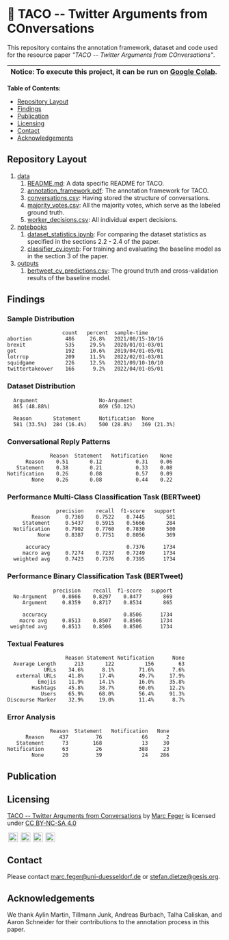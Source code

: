 # :taco: TACO -- Twitter Arguments from COnversations

This repository contains the annotation framework, dataset and code used for the resource paper *"TACO -- Twitter Arguments from COnversations"*.

| Notice: To execute this project, it can be run on [Google Colab](https://colab.research.google.com). |
|------------------------------------------------------------------------------------------------------|

**Table of Contents:**

- [Repository Layout](#repository-layout)
- [Findings](#findings)
- [Publication](#publication)
- [Licensing](#licensing)
- [Contact](#contact)
- [Acknowledgements](#acknowledgements)

## Repository Layout

1. [data](./data)
   1. [README.md](./data/README.md): A data specific README for TACO.  
   2. [annotation_framework.pdf](./data/annotation_framework.pdf): The annotation framework for TACO.
   3. [conversations.csv](./data/conversations.csv): Having stored the structure of conversations.
   4. [majority_votes.csv](./data/majority_votes.csv): All the majority votes, which serve as the labeled ground truth.
   5. [worker_decisions.csv](./data/worker_decisions.csv): All individual expert decisions.
2. [notebooks](./notebooks)
    1. [dataset_statistics.ipynb](./notebooks/dataset_statistics.ipynb): For comparing the dataset statistics as specified in the sections 2.2 - 2.4
       of the paper.
    2. [classifier_cv.ipynb](./notebooks/classifier_cv.ipynb): For training and evaluating the baseline model as in the section 3 of the paper.
3. [outputs](./outputs)
   1. [bertweet_cv_predictions.csv](./outputs/bertweet_cv_predictions.csv): The ground truth and cross-validation results of the baseline model.

## Findings

### Sample Distribution

                      count   percent  sample-time
    abortion           486     26.8%   2021/08/15-10/16
    brexit             535     29.5%   2020/01/01-03/01
    got                192     10.6%   2019/04/01-05/01
    lotrrop            209     11.5%   2022/02/01-03/01
    squidgame          226     12.5%   2021/09/10-10/10
    twittertakeover    166      9.2%   2022/04/01-05/01

### Dataset Distribution

      Argument                    No-Argument
      865 (48.88%)                869 (50.12%)
      
      Reason       Statement      Notification  None
      581 (33.5%)  284 (16.4%)    500 (28.8%)   369 (21.3%)

### Conversational Reply Patterns

                  Reason  Statement   Notification    None
          Reason    0.51       0.12           0.31    0.06
       Statement    0.38       0.21           0.33    0.08
    Notification    0.26       0.08           0.57    0.09
            None    0.26       0.08           0.44    0.22

### Performance Multi-Class Classification Task (BERTweet)

                    precision    recall  f1-score   support
            Reason     0.7369    0.7522    0.7445       581
         Statement     0.5437    0.5915    0.5666       284
      Notification     0.7902    0.7760    0.7830       500
              None     0.8387    0.7751    0.8056       369

          accuracy                         0.7376      1734
         macro avg     0.7274    0.7237    0.7249      1734
      weighted avg     0.7423    0.7376    0.7395      1734

### Performance Binary Classification Task (BERTweet)

                   precision    recall  f1-score   support
      No-Argument     0.8666    0.8297    0.8477       869
         Argument     0.8359    0.8717    0.8534       865

         accuracy                         0.8506      1734
        macro avg     0.8513    0.8507    0.8506      1734
     weighted avg     0.8513    0.8506    0.8506      1734

### Textual Features

                       Reason Statement Notification      None
      Average Length      213       122          156        63
                URLs    34.6%      8.1%        71.6%      7.6%
       external URLs    41.8%     17.4%        49.7%     17.9%
              Emojis    11.9%     14.1%        16.0%     35.8%
            Hashtags    45.8%     38.7%        60.0%     12.2%
               Users    65.9%     68.0%        56.4%     91.3%
    Discourse Marker    32.9%     19.0%        11.4%      8.7%

### Error Analysis

                  Reason  Statement   Notification   None
          Reason     437         76             66      2
       Statement      73        168             13     30
    Notification      63         26            388     23
            None      20         39             24    286

## Publication

## Licensing

<p>
  <a property="dct:title" rel="cc:attributionURL" href="https://github.com/TomatenMarc/TACO">TACO -- Twitter Arguments from Conversations</a> by 
  <a rel="cc:attributionURL dct:creator" property="cc:attributionName" href="http://marc-feger.de">Marc Feger</a> is licensed under 
  <a href="http://creativecommons.org/licenses/by-nc-sa/4.0/?ref=chooser-v1" target="_blank" rel="license noopener noreferrer" style="display:inline-block;">CC BY-NC-SA 4.0</a>
  <div style="display:block;">
    <img style="height:22px!important;margin-left:3px;vertical-align:text-bottom;" src="https://mirrors.creativecommons.org/presskit/icons/cc.svg?ref=chooser-v1">
    <img style="height:22px!important;margin-left:3px;vertical-align:text-bottom;" src="https://mirrors.creativecommons.org/presskit/icons/by.svg?ref=chooser-v1">
    <img style="height:22px!important;margin-left:3px;vertical-align:text-bottom;" src="https://mirrors.creativecommons.org/presskit/icons/nc.svg?ref=chooser-v1">
    <img style="height:22px!important;margin-left:3px;vertical-align:text-bottom;" src="https://mirrors.creativecommons.org/presskit/icons/sa.svg?ref=chooser-v1">
  </div>
</p>

## Contact

Please contact [marc.feger@uni-duesseldorf.de](marc.feger@uni-duesseldorf.de) or [stefan.dietze@gesis.org](stefan.dietze@gesis.org).

## Acknowledgements

We thank Aylin Martin, Tillmann Junk, Andreas Burbach, Talha Caliskan, and Aaron Schneider for their contributions to the
annotation process in this paper.
